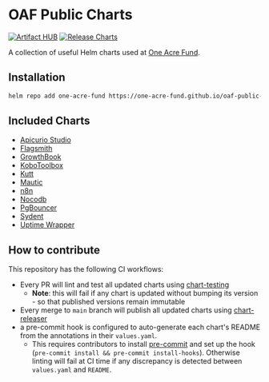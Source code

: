 # OAF Public Charts

[![Artifact HUB](https://img.shields.io/endpoint?url=https://artifacthub.io/badge/repository/one-acre-fund)](https://artifacthub.io/packages/search?repo=one-acre-fund)
[![Release Charts](https://github.com/one-acre-fund/oaf-public-charts/actions/workflows/helm-release.yaml/badge.svg)](https://github.com/one-acre-fund/oaf-public-charts/actions/workflows/helm-release.yaml)

A collection of useful Helm charts used at [One Acre Fund](https://oneacrefund.org/).

## Installation

```sh
helm repo add one-acre-fund https://one-acre-fund.github.io/oaf-public-charts
```

## Included Charts

* [Apicurio Studio](https://www.apicur.io/studio/)
* [Flagsmith](https://flagsmith.com/)
* [GrowthBook](https://growthbook.io/)
* [KoboToolbox](https://www.kobotoolbox.org/)
* [Kutt](https://kutt.it/)
* [Mautic](https://www.mautic.org/)
* [n8n](https://n8n.io/)
* [Nocodb](https://www.nocodb.com/)
* [PgBouncer](https://www.pgbouncer.org/)
* [Sydent](https://github.com/matrix-org/sydent)
* [Uptime Wrapper](https://uptime-kuma-api.readthedocs.io/en/latest)

## How to contribute

This repository has the following CI workflows:

* Every PR will lint and test all updated charts using [chart-testing](https://github.com/helm/chart-testing)
  * __Note__: this will fail if any chart is updated without bumping its version - so that published versions remain immutable
* Every merge to `main` branch will publish all updated charts using [chart-releaser](https://github.com/helm/chart-releaser)
* a pre-commit hook is configured to auto-generate each chart's README from the annotations in their `values.yaml`.
  * This requires contributors to install [pre-commit](https://pre-commit.com/)
    and set up the hook (`pre-commit install && pre-commit install-hooks`).
    Otherwise linting will fail at CI time if any discrepancy is detected between `values.yaml` and `README`.
